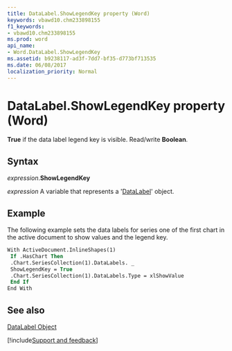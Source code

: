 ```yaml
---
title: DataLabel.ShowLegendKey property (Word)
keywords: vbawd10.chm233898155
f1_keywords:
- vbawd10.chm233898155
ms.prod: word
api_name:
- Word.DataLabel.ShowLegendKey
ms.assetid: b9238117-ad3f-7dd7-bf35-d773bf713535
ms.date: 06/08/2017
localization_priority: Normal
---
```



# DataLabel.ShowLegendKey property (Word)

 **True** if the data label legend key is visible. Read/write **Boolean**.


## Syntax

_expression_.**ShowLegendKey**

_expression_ A variable that represents a '[DataLabel](Word.DataLabel.md)' object.


## Example

The following example sets the data labels for series one of the first chart in the active document to show values and the legend key.


```vb
With ActiveDocument.InlineShapes(1) 
 If .HasChart Then 
 .Chart.SeriesCollection(1).DataLabels. _ 
 ShowLegendKey = True 
 .Chart.SeriesCollection(1).DataLabels.Type = xlShowValue 
 End If 
End With
```


## See also


[DataLabel Object](Word.DataLabel.md)

[!include[Support and feedback](~/includes/feedback-boilerplate.md)]